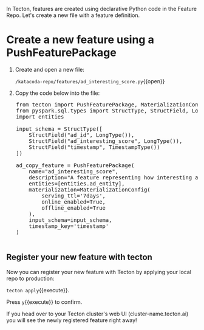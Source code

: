 In Tecton, features are created using declarative Python code in the Feature Repo. Let's create a new file with a feature definition.

# Create a new feature using a PushFeaturePackage

1. Create and open a new file:

   `/katacoda-repo/features/ad_interesting_score.py`{{open}}

2. Copy the code below into the file:

  <pre class="file" data-filename="/katacoda-repo/features/ad_interesting_score.py" data-target="replace">
   from tecton import PushFeaturePackage, MaterializationConfig
   from pyspark.sql.types import StructType, StructField, LongType, TimestampType
   import entities

   input_schema = StructType([
       StructField("ad_id", LongType()),
       StructField("ad_interesting_score", LongType()),
       StructField("timestamp", TimestampType())
   ])

   ad_copy_feature = PushFeaturePackage(
       name="ad_interesting_score",
       description="A feature representing how interesting an ad is (as rated by a human.)",
       entities=[entities.ad_entity],
       materialization=MaterializationConfig(
           serving_ttl='7days',
           online_enabled=True,
           offline_enabled=True
       ),
       input_schema=input_schema,
       timestamp_key='timestamp'
   )
  </pre>

## Register your new feature with tecton

Now you can register your new feature with Tecton by applying your local repo to production:

`tecton apply`{{execute}}.

Press `y`{{execute}} to confirm.

If you head over to your Tecton cluster's web UI (cluster-name.tecton.ai) you will see the newly registered feature right away!
